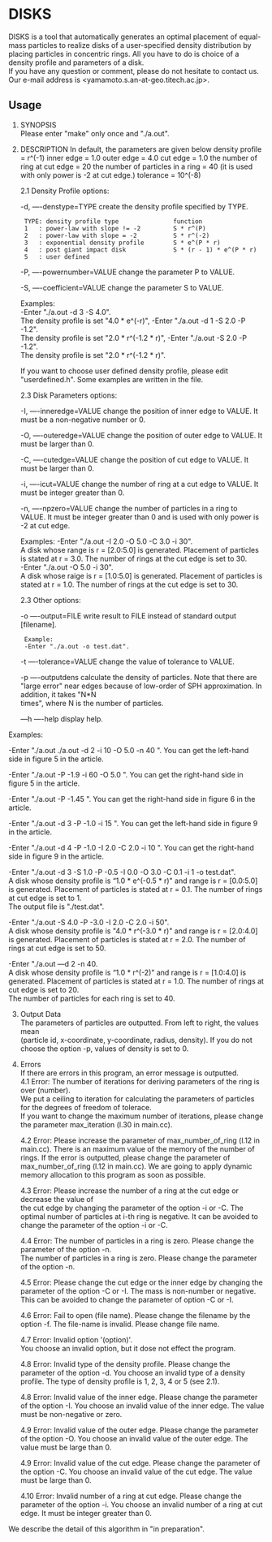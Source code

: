 # DISKS

DISKS is a tool that automatically generates 
an optimal placement of equal-mass particles 
to realize disks of a user-specified density 
distribution by placing particles in concentric 
rings. All you have to do is choice of a density 
profile and parameters of a disk.  
If you have any question or comment, please do not 
hesitate to contact us. Our e-mail address is 
<yamamoto.s.an-at-geo.titech.ac.jp>.

## Usage

1. SYNOPSIS  
Please enter "make" only once and "./a.out". 


2. DESCRIPTION
	In default, the parameters are given below
	density profile = r^(-1)
	inner edge = 1.0
	outer edge = 4.0
	cut   edge = 1.0
	the number of ring at cut edge = 20 
	the number of particles in a ring = 40
	(it is used with only power is -2 at cut edge.)
	tolerance = 10^(-8)

	
	2.1 Density Profile options: 
	
	-d, —-denstype=TYPE 
		create the density profile specified by TYPE.

		TYPE: density profile type               function  
		1   : power-law with slope != -2         S * r^(P)  
		2   : power-law with slope = -2          S * r^(-2)  
		3   : exponential density profile        S * e^(P * r)  
		4   : post giant impact disk             S * (r - 1) * e^(P * r)  
		5   : user defined  

	-P, —-powernumber=VALUE
		change the parameter P to VALUE.

	-S, —-coefficient=VALUE
		change the parameter S to VALUE.

	Examples:  
	-Enter "./a.out -d 3 -S 4.0".  
	The density profile is set "4.0 * e^(-r)",
	-Enter "./a.out -d 1 -S 2.0 -P -1.2".  
	The density profile is set "2.0 * r^(-1.2 * r)",
	-Enter "./a.out -S 2.0 -P -1.2".  
	The density profile is set "2.0 * r^(-1.2 * r)".  

	If you want to choose user defined density 
	profile, please edit "userdefined.h". Some 
	examples are written in the file.   
	
	
	2.3 Disk Parameters options: 

	-I, —-inneredge=VALUE
		change the position of inner edge to VALUE. 
		It must be a non-negative number or 0.

	-O, —-outeredge=VALUE
		change the position of outer edge to VALUE. 
		It must be larger than 0.

	-C, —-cutedge=VALUE
		change the position of cut edge to VALUE. 
		It must be larger than 0.

	-i, —-icut=VALUE
		change the number of ring at a cut edge to VALUE. 
		It must be integer greater than 0.

	-n, —-npzero=VALUE
		change the number of particles in a ring to VALUE. 
		It must be integer greater than 0 and is used with only power is -2 at cut edge.

	Examples:
	-Enter "./a.out -I 2.0 -O 5.0 -C 3.0 -i 30".  
	A disk whose range is r = [2.0:5.0] is generated.
	Placement of particles is stated at r = 3.0.
	The number of rings at the cut edge is set to 30.  
	-Enter "./a.out -O 5.0 -i 30".  
	A disk whose raige is r = [1.0:5.0] is generated.
	Placement of particles is stated at r = 1.0.
	The number of rings at the cut edge is set to 30.  


	2.3 Other options:  
	 
	-o —-output=FILE
        	write result to FILE instead of standard output [filename].  
	
		Example:  
		-Enter "./a.out -o test.dat".

	-t —-tolerance=VALUE
		change the value of tolerance to VALUE. 
	
	-p —-outputdens
		calculate the density of particles.
		Note that there are "large error" near edges because of 
		low-order of SPH approximation. In addition, it takes "N*N  
		times", where N is the number of particles.

	—h —-help 
		display help. 

Examples:

-Enter "./a.out ./a.out -d 2 -i 10 -O 5.0 -n 40 ".
You can get the left-hand side in figure 5 in the article.

-Enter "./a.out -P -1.9 -i 60 -O 5.0 ".
You can get the right-hand side in figure 5 in the article.

-Enter "./a.out -P -1.45 ".
You can get the right-hand side in figure 6 in the article.

-Enter "./a.out -d 3 -P -1.0 -i 15 ".
You can get the left-hand side in figure 9 in the article.

-Enter "./a.out -d 4 -P -1.0 -I 2.0 -C 2.0 -i 10 ".
You can get the right-hand side in figure 9 in the article.

-Enter "./a.out -d 3 -S 1.0 -P -0.5 -I 0.0 -O 3.0 -C 0.1 -i 1 -o test.dat".  
A disk whose density profile is “1.0 * e^(-0.5 * r)" and range is r = [0.0:5.0] is generated.
Placement of particles is stated at r = 0.1.
The number of rings at cut edge is set to 1.  
The output file is "./test.dat".  

-Enter "./a.out -S 4.0 -P -3.0 -I 2.0 -C 2.0 -i 50".  
A disk whose density profile is "4.0 * r^(-3.0 * r)" and range is r = [2.0:4.0] is generated.
Placement of particles is stated at r = 2.0.
The number of rings at cut edge is set to 50.  

-Enter "./a.out —d 2 -n 40.  
A disk whose density profile is “1.0 * r^(-2)" and range is r = [1.0:4.0] is generated.
Placement of particles is stated at r = 1.0.
The number of rings at cut edge is set to 20.  
The number of particles for each ring is set to 40.


3. Output Data  
The parameters of particles are outputted. From left to 
right, the values mean  
(particle id, x-coordinate, y-coordinate, radius, density).
If you do not choose the option -p, values of density is set to 0.


4. Errors  
If there are errors in this program, an error message is outputted.  
	4.1 Error: The number of iterations for deriving parameters of the ring is over (number).  
	We put a ceiling to iteration for calculating the parameters of particles for the degrees 
	of freedom of tolerace.  
	If you want to change the maximum number of iterations, please change the parameter 
	max_iteration (l.30 in main.cc).
	
	4.2 Error: Please increase the parameter of max_number_of_ring (l.12 in main.cc).
	There is an maximum value of the memory of the number of rings. If the error is outputted, 
	please change the parameter of max_number_of_ring (l.12 in main.cc).
	We are going to apply dynamic memory allocation to this program as soon as possible.
	
	4.3 Error: Please increase the number of a ring at the cut edge or decrease the value of  
	the cut edge by changing the parameter of the option -i or -C.
	The optimal number of particles at i-th ring is negative. It can be avoided to change the 
	parameter of the option -i or -C.

	4.4 Error: The number of particles in a ring is zero. Please change the parameter of the option -n.  
	The number of particles in a ring is zero. Please change the parameter of the option -n.
	
	4.5 Error: Please change the cut edge or the inner edge by changing the parameter of the option -C or -I.
	The mass is non-number or negative. This can be avoided to change the parameter of option 
	-C or -I.
		
	4.6 Error: Fail to open (file name). Please change the filename by the option -f.
	The file-name is invalid. Please change file name.  
	
	4.7 Error: Invalid option '(option)'.  
	You choose an invalid option, but it dose not effect the program.  
	
	4.8 Error: Invalid type of the density profile. Please change the parameter of the option -d.
	You choose an invalid type of a density profile. The type of density profile is 1, 2, 3, 4 or 5 (see 2.1). 
	
	4.8 Error: Invalid value of the inner edge. Please change the parameter of the option -I.
	You choose an invalid value of the inner edge. The value must be non-negative or zero.

	4.9 Error: Invalid value of the outer edge. Please change the parameter of the option -O.
	You choose an invalid value of the outer edge. The value must be large than 0.

	4.9 Error: Invalid value of the cut edge. Please change the parameter of the option -C.
	You choose an invalid value of the cut edge. The value must be large than 0.

	4.10 Error: Invalid number of a ring at cut edge. Please change the parameter of the option -i.
	You choose an invalid number of a ring at cut edge. It must be integer greater than 0.


We describe the detail of this algorithm in "in preparation".  

